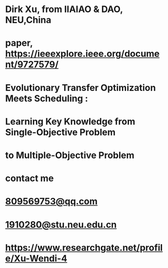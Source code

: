 # Dirk Xu, from IIAIAO & DAO, NEU,China

# paper, https://ieeexplore.ieee.org/document/9727579/

# Evolutionary Transfer Optimization Meets Scheduling  :  
#                              Learning Key Knowledge from Single-Objective Problem 
#                                                                           to  Multiple-Objective Problem 



#  contact me
#    809569753@qq.com
#    1910280@stu.neu.edu.cn	
#    https://www.researchgate.net/profile/Xu-Wendi-4